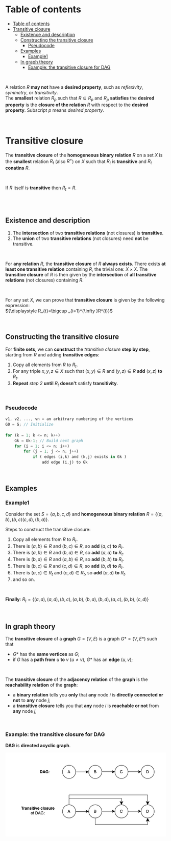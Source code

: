 # Table of contents
- [Table of contents](#table-of-contents)
- [Transitive closure](#transitive-closure)
  - [Existence and description](#existence-and-description)
  - [Constructing the transitive closure](#constructing-the-transitive-closure)
    - [Pseudocode](#pseudocode)
  - [Examples](#examples)
    - [Example1](#example1)
  - [In graph theory](#in-graph-theory)
    - [Example: the transitive closure for DAG](#example-the-transitive-closure-for-dag)

<br>

A relation $R$ **may not** have a **desired property**, such as *reflexivity*, *symmetry*, or *transitivity*.<br>
The **smallest** relation $`R_p`$ such that $`R \subseteq R_p`$ and $`R_p`$ **satisfies** the **desired property** is the **closure of the relation** $R$ with respect to the **desired property**. Subscript $p$ means *desired property*.<br>

<br>

# Transitive closure
The **transitive closure** of the **homogeneous binary relation** $R$ on a set $X$ is the **smallest** relation $`R_t`$ (also $R^+$) on $X$ such that $`R_t`$ is **transitive** and $`R_t`$  **conatins** $R$.<br>

<br>

If $R$ itself is **transitive** then $`R_t = R`$.<br>

<br>



<br>

## Existence and description
1. The **intersection** of two **transitive relations** (not closures) is **transitive**.
2. The **union** of two **transitive relations** (not closures) need **not** be transitive.

<br>

For **any relation** $R$, the **transitive closure** of $R$ **always exists**. There exists **at least one transitive relation** containing $R$, the trivial one: $X × X$. The **transitive closure** of $R$ is then given by the **intersection** of **all transitive relations** (not closures) containing $R$.<br>

<br>

For any set $X$, we can prove that **transitive closure** is given by the following expression:<br>
$`{\displaystyle R_{t}=\bigcup _{i=1}^{\infty }R^{i}}`$

<br>

## Constructing the transitive closure
For **finite sets**, we can **construct** the *transitive closure* **step by step**, starting from $R$ and adding **transitive edges**:
1. Copy all elements from $R$ to $`R_t`$.
2. For any triple $x,y,z \in X$ such that $(x,y) \in R$ and $(y,z) \in R$ **add** $(x,z)$ **to** $`R_t`$.
3. **Repeat** *step 2* **until** $`R_t`$ **doesn't** satisfy **transitivity**.

<br>

### Pseudocode
```rust
v1, v2, ..., vn = an arbitrary numbering of the vertices     
G0 = G; // Initialize 

for (k = 1; k <= n; k++)
    Gk = Gk-1; // Build next graph
    for (i = 1; i <= n; i++)
        for (j = 1; j <= n; j++)
            if ( edges (i,k) and (k,j) exists in Gk )
                add edge (i,j) to Gk
```

<br>

## Examples
### Example1
Consider the set $S=\{a,b,c,d\}$ and **homogeneous binary relation** $R = \{(a,b),(b,c)(c,d),(b,a)\}$.<br>

Steps to construct the transitive closure:
1. Copy all elements from $R$ to $`R_t`$.
2. There is $(a,b) \in R$ and $(b,c) \in R$, so **add** $(a,c)$ **to** $`R_t`$.
3. There is $(a,b) \in R$ and $(b,a) \in R$, so **add** $(a,a)$ **to** $`R_t`$.
4. There is $(b,a) \in R$ and $(a,b) \in R$, so **add** $(b,b)$ **to** $`R_t`$.
5. There is $(b,c) \in R$ and $(c,d) \in R$, so **add** $(b,d)$ **to** $`R_t`$.
6. There is $`(a,c) \in R_t`$ and $`(c,d) \in R_t`$, so **add** $(a,d)$ **to** $`R_t`$.
7. and so on.

<br>

**Finally**:
$`R_t=\{(a,a),(a,d),(b,c),(a,b),(b,a),(b,d),(a,c),(b,b),(c,d)\}`$

<br>

## In graph theory
The **transitive closure** of a **graph** $G = (V,E)$ is a graph $G* = (V,E*)$ such that
- $G*$ has the **same vertices** as $G$;
- if $G$ has a **path from** $u$ **to** $v$ ($u \neq v$), $G*$ has an **edge** $(u,v)$;

<br>

The **transitive closure** of the **adjacency relation** of the **graph** is the **reachability relation** of the **graph**:
- a **binary relation** tells you **only** that **any** node $i$ is **directly connected or not** to **any** node $j$;
- a **transitive closure** tells you that **any** node $i$ is **reachable or not** from **any** node $j$;

<br>

### Example: the transitive closure for DAG
**DAG** is **directed acyclic graph**.<br>

![transitive-closure](/img/transitive-closure.png)